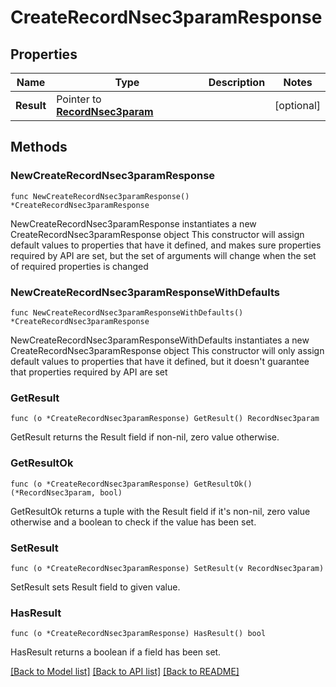 # CreateRecordNsec3paramResponse

## Properties

Name | Type | Description | Notes
------------ | ------------- | ------------- | -------------
**Result** | Pointer to [**RecordNsec3param**](RecordNsec3param.md) |  | [optional] 

## Methods

### NewCreateRecordNsec3paramResponse

`func NewCreateRecordNsec3paramResponse() *CreateRecordNsec3paramResponse`

NewCreateRecordNsec3paramResponse instantiates a new CreateRecordNsec3paramResponse object
This constructor will assign default values to properties that have it defined,
and makes sure properties required by API are set, but the set of arguments
will change when the set of required properties is changed

### NewCreateRecordNsec3paramResponseWithDefaults

`func NewCreateRecordNsec3paramResponseWithDefaults() *CreateRecordNsec3paramResponse`

NewCreateRecordNsec3paramResponseWithDefaults instantiates a new CreateRecordNsec3paramResponse object
This constructor will only assign default values to properties that have it defined,
but it doesn't guarantee that properties required by API are set

### GetResult

`func (o *CreateRecordNsec3paramResponse) GetResult() RecordNsec3param`

GetResult returns the Result field if non-nil, zero value otherwise.

### GetResultOk

`func (o *CreateRecordNsec3paramResponse) GetResultOk() (*RecordNsec3param, bool)`

GetResultOk returns a tuple with the Result field if it's non-nil, zero value otherwise
and a boolean to check if the value has been set.

### SetResult

`func (o *CreateRecordNsec3paramResponse) SetResult(v RecordNsec3param)`

SetResult sets Result field to given value.

### HasResult

`func (o *CreateRecordNsec3paramResponse) HasResult() bool`

HasResult returns a boolean if a field has been set.


[[Back to Model list]](../README.md#documentation-for-models) [[Back to API list]](../README.md#documentation-for-api-endpoints) [[Back to README]](../README.md)


